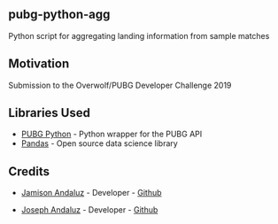 ## pubg-python-agg

Python script for aggregating landing information from sample matches

## Motivation

Submission to the Overwolf/PUBG Developer Challenge 2019

## Libraries Used

- [PUBG Python](https://github.com/ramonsaraiva/pubg-python) - Python wrapper for the PUBG API
- [Pandas](https://pandas.pydata.org/) - Open source data science library

## Credits

- [Jamison Andaluz](https://www.linkedin.com/in/jamisonandaluz/) - Developer - [Github](https://github.com/jandaluz)

- [Joseph Andaluz](https://www.linkedin.com/in/jandaluz/) - Developer - [Github](https://github.com/jandaluz1)
